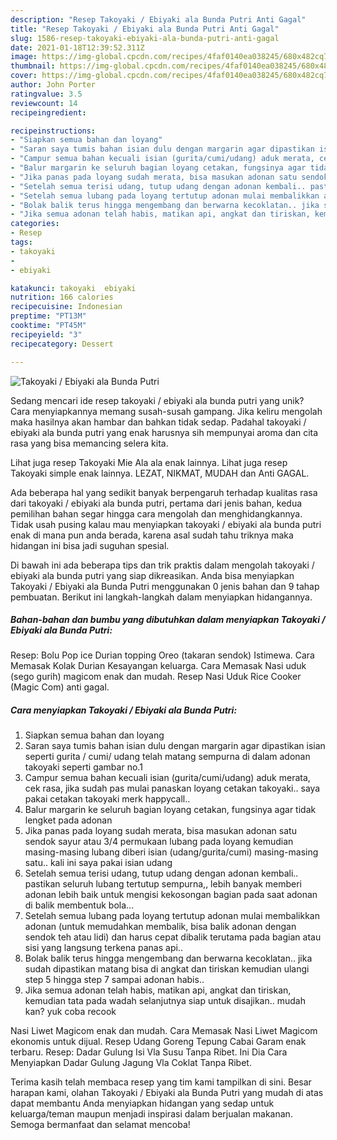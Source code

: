 ```yaml
---
description: "Resep Takoyaki / Ebiyaki ala Bunda Putri Anti Gagal"
title: "Resep Takoyaki / Ebiyaki ala Bunda Putri Anti Gagal"
slug: 1586-resep-takoyaki-ebiyaki-ala-bunda-putri-anti-gagal
date: 2021-01-18T12:39:52.311Z
image: https://img-global.cpcdn.com/recipes/4faf0140ea038245/680x482cq70/takoyaki-ebiyaki-ala-bunda-putri-foto-resep-utama.jpg
thumbnail: https://img-global.cpcdn.com/recipes/4faf0140ea038245/680x482cq70/takoyaki-ebiyaki-ala-bunda-putri-foto-resep-utama.jpg
cover: https://img-global.cpcdn.com/recipes/4faf0140ea038245/680x482cq70/takoyaki-ebiyaki-ala-bunda-putri-foto-resep-utama.jpg
author: John Porter
ratingvalue: 3.5
reviewcount: 14
recipeingredient:

recipeinstructions:
- "Siapkan semua bahan dan loyang"
- "Saran saya tumis bahan isian dulu dengan margarin agar dipastikan isian seperti gurita / cumi/ udang telah matang sempurna di dalam adonan takoyaki seperti gambar no.1"
- "Campur semua bahan kecuali isian (gurita/cumi/udang) aduk merata, cek rasa, jika sudah pas mulai panaskan loyang cetakan takoyaki.. saya pakai cetakan takoyaki merk happycall.."
- "Balur margarin ke seluruh bagian loyang cetakan, fungsinya agar tidak lengket pada adonan"
- "Jika panas pada loyang sudah merata, bisa masukan adonan satu sendok sayur atau 3/4 permukaan lubang pada loyang kemudian masing-masing lubang diberi isian (udang/gurita/cumi) masing-masing satu.. kali ini saya pakai isian udang"
- "Setelah semua terisi udang, tutup udang dengan adonan kembali.. pastikan seluruh lubang tertutup sempurna,, lebih banyak memberi adonan lebih baik untuk mengisi kekosongan bagian pada saat adonan di balik membentuk bola..."
- "Setelah semua lubang pada loyang tertutup adonan mulai membalikkan adonan (untuk memudahkan membalik, bisa balik adonan dengan sendok teh atau lidi) dan harus cepat dibalik terutama pada bagian atau sisi yang langsung terkena panas api.."
- "Bolak balik terus hingga mengembang dan berwarna kecoklatan.. jika sudah dipastikan matang bisa di angkat dan tiriskan kemudian ulangi step 5 hingga step 7 sampai adonan habis.."
- "Jika semua adonan telah habis, matikan api, angkat dan tiriskan, kemudian tata pada wadah selanjutnya siap untuk disajikan.. mudah kan? yuk coba recook"
categories:
- Resep
tags:
- takoyaki
- 
- ebiyaki

katakunci: takoyaki  ebiyaki 
nutrition: 166 calories
recipecuisine: Indonesian
preptime: "PT13M"
cooktime: "PT45M"
recipeyield: "3"
recipecategory: Dessert

---
```



![Takoyaki / Ebiyaki ala Bunda Putri](https://img-global.cpcdn.com/recipes/4faf0140ea038245/680x482cq70/takoyaki-ebiyaki-ala-bunda-putri-foto-resep-utama.jpg)

Sedang mencari ide resep takoyaki / ebiyaki ala bunda putri yang unik? Cara menyiapkannya memang susah-susah gampang. Jika keliru mengolah maka hasilnya akan hambar dan bahkan tidak sedap. Padahal takoyaki / ebiyaki ala bunda putri yang enak harusnya sih mempunyai aroma dan cita rasa yang bisa memancing selera kita.

Lihat juga resep Takoyaki Mie Ala ala enak lainnya. Lihat juga resep Takoyaki simple enak lainnya. LEZAT, NIKMAT, MUDAH dan Anti GAGAL.

Ada beberapa hal yang sedikit banyak berpengaruh terhadap kualitas rasa dari takoyaki / ebiyaki ala bunda putri, pertama dari jenis bahan, kedua pemilihan bahan segar hingga cara mengolah dan menghidangkannya. Tidak usah pusing kalau mau menyiapkan takoyaki / ebiyaki ala bunda putri enak di mana pun anda berada, karena asal sudah tahu triknya maka hidangan ini bisa jadi suguhan spesial.


Di bawah ini ada beberapa tips dan trik praktis dalam mengolah takoyaki / ebiyaki ala bunda putri yang siap dikreasikan. Anda bisa menyiapkan Takoyaki / Ebiyaki ala Bunda Putri menggunakan 0 jenis bahan dan 9 tahap pembuatan. Berikut ini langkah-langkah dalam menyiapkan hidangannya.

<!--inarticleads1-->

##### Bahan-bahan dan bumbu yang dibutuhkan dalam menyiapkan Takoyaki / Ebiyaki ala Bunda Putri:



Resep: Bolu Pop ice Durian topping Oreo (takaran sendok) Istimewa. Cara Memasak Kolak Durian Kesayangan keluarga. Cara Memasak Nasi uduk (sego gurih) magicom enak dan mudah. Resep Nasi Uduk Rice Cooker (Magic Com) anti gagal. 

<!--inarticleads2-->

##### Cara menyiapkan Takoyaki / Ebiyaki ala Bunda Putri:

1. Siapkan semua bahan dan loyang
1. Saran saya tumis bahan isian dulu dengan margarin agar dipastikan isian seperti gurita / cumi/ udang telah matang sempurna di dalam adonan takoyaki seperti gambar no.1
1. Campur semua bahan kecuali isian (gurita/cumi/udang) aduk merata, cek rasa, jika sudah pas mulai panaskan loyang cetakan takoyaki.. saya pakai cetakan takoyaki merk happycall..
1. Balur margarin ke seluruh bagian loyang cetakan, fungsinya agar tidak lengket pada adonan
1. Jika panas pada loyang sudah merata, bisa masukan adonan satu sendok sayur atau 3/4 permukaan lubang pada loyang kemudian masing-masing lubang diberi isian (udang/gurita/cumi) masing-masing satu.. kali ini saya pakai isian udang
1. Setelah semua terisi udang, tutup udang dengan adonan kembali.. pastikan seluruh lubang tertutup sempurna,, lebih banyak memberi adonan lebih baik untuk mengisi kekosongan bagian pada saat adonan di balik membentuk bola...
1. Setelah semua lubang pada loyang tertutup adonan mulai membalikkan adonan (untuk memudahkan membalik, bisa balik adonan dengan sendok teh atau lidi) dan harus cepat dibalik terutama pada bagian atau sisi yang langsung terkena panas api..
1. Bolak balik terus hingga mengembang dan berwarna kecoklatan.. jika sudah dipastikan matang bisa di angkat dan tiriskan kemudian ulangi step 5 hingga step 7 sampai adonan habis..
1. Jika semua adonan telah habis, matikan api, angkat dan tiriskan, kemudian tata pada wadah selanjutnya siap untuk disajikan.. mudah kan? yuk coba recook


Nasi Liwet Magicom enak dan mudah. Cara Memasak Nasi Liwet Magicom ekonomis untuk dijual. Resep Udang Goreng Tepung Cabai Garam enak terbaru. Resep: Dadar Gulung Isi Vla Susu Tanpa Ribet. Ini Dia Cara Menyiapkan Dadar Gulung Jagung Vla Coklat Tanpa Ribet. 

Terima kasih telah membaca resep yang tim kami tampilkan di sini. Besar harapan kami, olahan Takoyaki / Ebiyaki ala Bunda Putri yang mudah di atas dapat membantu Anda menyiapkan hidangan yang sedap untuk keluarga/teman maupun menjadi inspirasi dalam berjualan makanan. Semoga bermanfaat dan selamat mencoba!
